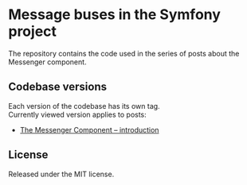 # Message buses in the Symfony project
The repository contains the code used in the series of posts about the Messenger component.

## Codebase versions
Each version of the codebase has its own tag.  
Currently viewed version applies to posts:
* [The Messenger Component – introduction](https://blog.karoldabrowski.com/backend/the-messenger-component-tutorial/)


## License
Released under the MIT license.
